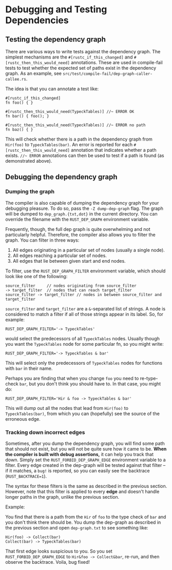 # Debugging and Testing Dependencies

## Testing the dependency graph

There are various ways to write tests against the dependency graph.
The simplest mechanisms are the `#[rustc_if_this_changed]` and
`#[rustc_then_this_would_need]` annotations. These are used in compile-fail
tests to test whether the expected set of paths exist in the dependency graph.
As an example, see `src/test/compile-fail/dep-graph-caller-callee.rs`.

The idea is that you can annotate a test like:

```rust,ignore
#[rustc_if_this_changed]
fn foo() { }

#[rustc_then_this_would_need(TypeckTables)] //~ ERROR OK
fn bar() { foo(); }

#[rustc_then_this_would_need(TypeckTables)] //~ ERROR no path
fn baz() { }
```

This will check whether there is a path in the dependency graph from `Hir(foo)`
to `TypeckTables(bar)`. An error is reported for each
`#[rustc_then_this_would_need]` annotation that indicates whether a path
exists. `//~ ERROR` annotations can then be used to test if a path is found (as
demonstrated above).

## Debugging the dependency graph

### Dumping the graph

The compiler is also capable of dumping the dependency graph for your
debugging pleasure. To do so, pass the `-Z dump-dep-graph` flag. The
graph will be dumped to `dep_graph.{txt,dot}` in the current
directory.  You can override the filename with the `RUST_DEP_GRAPH`
environment variable.

Frequently, though, the full dep graph is quite overwhelming and not
particularly helpful. Therefore, the compiler also allows you to filter
the graph. You can filter in three ways:

1. All edges originating in a particular set of nodes (usually a single node).
2. All edges reaching a particular set of nodes.
3. All edges that lie between given start and end nodes.

To filter, use the `RUST_DEP_GRAPH_FILTER` environment variable, which should
look like one of the following:

```text
source_filter     // nodes originating from source_filter
-> target_filter  // nodes that can reach target_filter
source_filter -> target_filter // nodes in between source_filter and target_filter
```

`source_filter` and `target_filter` are a `&`-separated list of strings.
A node is considered to match a filter if all of those strings appear in its
label. So, for example:

```text
RUST_DEP_GRAPH_FILTER='-> TypeckTables'
```

would select the predecessors of all `TypeckTables` nodes. Usually though you
want the `TypeckTables` node for some particular fn, so you might write:

```text
RUST_DEP_GRAPH_FILTER='-> TypeckTables & bar'
```

This will select only the predecessors of `TypeckTables` nodes for functions
with `bar` in their name.

Perhaps you are finding that when you change `foo` you need to re-type-check
`bar`, but you don't think you should have to. In that case, you might do:

```text
RUST_DEP_GRAPH_FILTER='Hir & foo -> TypeckTables & bar'
```

This will dump out all the nodes that lead from `Hir(foo)` to
`TypeckTables(bar)`, from which you can (hopefully) see the source
of the erroneous edge.

### Tracking down incorrect edges

Sometimes, after you dump the dependency graph, you will find some
path that should not exist, but you will not be quite sure how it came
to be. **When the compiler is built with debug assertions,** it can
help you track that down. Simply set the `RUST_FORBID_DEP_GRAPH_EDGE`
environment variable to a filter. Every edge created in the dep-graph
will be tested against that filter – if it matches, a `bug!` is
reported, so you can easily see the backtrace (`RUST_BACKTRACE=1`).

The syntax for these filters is the same as described in the previous
section. However, note that this filter is applied to every **edge**
and doesn't handle longer paths in the graph, unlike the previous
section.

Example:

You find that there is a path from the `Hir` of `foo` to the type
check of `bar` and you don't think there should be. You dump the
dep-graph as described in the previous section and open `dep-graph.txt`
to see something like:

```text
Hir(foo) -> Collect(bar)
Collect(bar) -> TypeckTables(bar)
```

That first edge looks suspicious to you. So you set
`RUST_FORBID_DEP_GRAPH_EDGE` to `Hir&foo -> Collect&bar`, re-run, and
then observe the backtrace. Voila, bug fixed!
